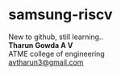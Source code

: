 # **samsung-riscv**<br>
New to github, still learning..<br>
**Tharun Gowda A V**<br>
ATME college of engineering<br>
avtharun3@gmail.com<br>
